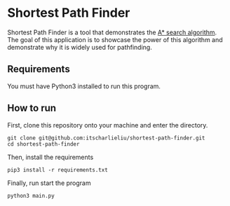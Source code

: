 # Shortest Path Finder

Shortest Path Finder is a tool that demonstrates the [A* search algorithm](https://en.wikipedia.org/wiki/A*_search_algorithm).
The goal of this application is to showcase the power of this algorithm and demonstrate why it is widely used for pathfinding.

## Requirements
You must have Python3 installed to run this program.

## How to run
First, clone this repository onto your machine and enter the directory.
```shell script
git clone git@github.com:itscharlieliu/shortest-path-finder.git
cd shortest-path-finder
```

Then, install the requirements
```shell script
pip3 install -r requirements.txt
```

Finally, run start the program
```shell script
python3 main.py
```